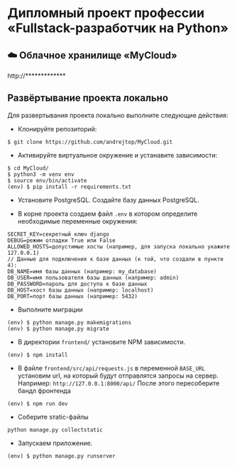 # Дипломный проект профессии «Fullstack-разработчик на Python»

## ☁️ Облачное хранилище «MyCloud»

http://*************

## Развёртывание проекта локально
Для развертывания проекта локально выполните следующие действия:
- Клонируйте репозиторий: 
``` 
$ git clone https://github.com/andrejtop/MyCloud.git
```
- Активируйте виртуальное окружение и устанавите зависимости: 
```
$ cd MyCloud/
$ python3 -m venv env
$ source env/bin/activate
(env) $ pip install -r requirements.txt
```
- Установите PostgreSQL. Создайте базу данных PostgreSQL.

- В корне проекта создаем файл `.env` в котором определите необходимые переменные окружения: 
```
SECRET_KEY=секретный ключ django
DEBUG=режим отладки True или False
ALLOWED_HOSTS=допустимые хосты (например, для запуска локально укажите 127.0.0.1)
// Данные для подключения к базе данных (к той, что создали в пункте 4):
DB_NAME=имя базы данных (например: my_database)
DB_USER=имя пользователя базы данных (например: admin)
DB_PASSWORD=пароль для доступа к базе данных
DB_HOST=хост базы данных (например: localhost)
DB_PORT=порт базы данных (например: 5432)
```
- Выполните миграции
```
(env) $ python manage.py makemigrations
(env) $ python manage.py migrate
```
- В директории `frontend/` установите NPM зависимости.
```
(env) $ npm install
```
- В файле `frontend/src/api/requests.js` в переменной `BASE_URL` установим url, на который будут отправлятся запросы на сервер. Например: `http://127.0.0.1:8000/api/`
После этого пересоберите бандл фронтенда
```
(env) $ npm run dev

```
- Соберите sтаtic-файлы
```
python manage.py collectstatic
```

- Запускаем приложение.
```
(env) $ python manage.py runserver
```



